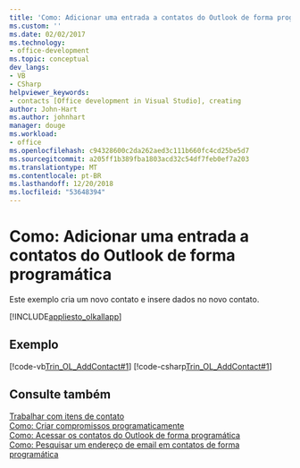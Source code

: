 ```yaml
---
title: 'Como: Adicionar uma entrada a contatos do Outlook de forma programática'
ms.custom: ''
ms.date: 02/02/2017
ms.technology:
- office-development
ms.topic: conceptual
dev_langs:
- VB
- CSharp
helpviewer_keywords:
- contacts [Office development in Visual Studio], creating
author: John-Hart
ms.author: johnhart
manager: douge
ms.workload:
- office
ms.openlocfilehash: c94328600c2da262aed3c111b660fc4cd25be5d7
ms.sourcegitcommit: a205ff1b389fba1803acd32c54df7feb0ef7a203
ms.translationtype: MT
ms.contentlocale: pt-BR
ms.lasthandoff: 12/20/2018
ms.locfileid: "53648394"
---
```

# <a name="how-to-programmatically-add-an-entry-to-outlook-contacts"></a>Como: Adicionar uma entrada a contatos do Outlook de forma programática
  Este exemplo cria um novo contato e insere dados no novo contato.  
  
 [!INCLUDE[appliesto_olkallapp](../vsto/includes/appliesto-olkallapp-md.md)]  
  
## <a name="example"></a>Exemplo  
 [!code-vb[Trin_OL_AddContact#1](../vsto/codesnippet/VisualBasic/Trin_OL_AddContact/thisaddin.vb#1)]
 [!code-csharp[Trin_OL_AddContact#1](../vsto/codesnippet/CSharp/Trin_OL_AddContact/thisaddin.cs#1)]  
  
## <a name="see-also"></a>Consulte também  
 [Trabalhar com itens de contato](../vsto/working-with-contact-items.md)   
 [Como: Criar compromissos programaticamente](../vsto/how-to-programmatically-create-appointments.md)   
 [Como: Acessar os contatos do Outlook de forma programática](../vsto/how-to-programmatically-access-outlook-contacts.md)   
 [Como: Pesquisar um endereço de email em contatos de forma programática](../vsto/how-to-programmatically-search-for-an-e-mail-address-in-contacts.md)  
  
  